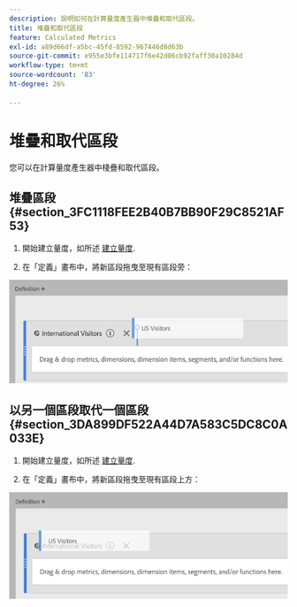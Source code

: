 ```yaml
---
description: 說明如何在計算量度產生器中堆疊和取代區段。
title: 堆疊和取代區段
feature: Calculated Metrics
exl-id: a89d66df-a5bc-45fd-8592-967446d8d63b
source-git-commit: e955e3bfe114717f6e42d06cb92faff30a10284d
workflow-type: tm+mt
source-wordcount: '83'
ht-degree: 26%

---
```


# 堆疊和取代區段

您可以在計算量度產生器中棧疊和取代區段。

## 堆疊區段 {#section_3FC1118FEE2B40B7BB90F29C8521AF53}

1. 開始建立量度，如所述 [建立量度](/help/components/c-calcmetrics/c-workflow/cm-workflow/c-build-metrics/cm-build-metrics.md).

1. 在「定義」畫布中，將新區段拖曳至現有區段旁：

![](assets/cm_stack_seg.png)

## 以另一個區段取代一個區段 {#section_3DA899DF522A44D7A583C5DC8C0A033E}

1. 開始建立量度，如所述 [建立量度](/help/components/c-calcmetrics/c-workflow/cm-workflow/c-build-metrics/cm-build-metrics.md).

1. 在「定義」畫布中，將新區段拖曳至現有區段上方：

![](assets/cm_replace_seg.png)
